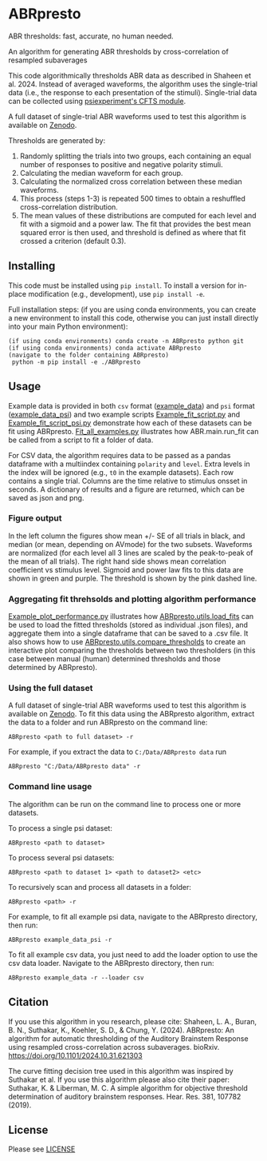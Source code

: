 # ABRpresto
ABR thresholds: fast, accurate, no human needed.

An algorithm for generating ABR thresholds by cross-correlation of resampled subaverages

This code algorithmically thresholds ABR data as described in Shaheen et al. 2024. Instead of averaged waveforms, the algorithm uses the single-trial data (i.e., the response to each presentation of the stimuli). Single-trial data can be collected using [psiexperiment's CFTS module](https://github.com/psiexperiment/cfts).

A full dataset of single-trial ABR waveforms used to test this algorithm is available on [Zenodo](https://zenodo.org/records/13987792).

Thresholds are generated by:
1. Randomly splitting the trials into two groups, each containing an equal number of responses to positive and negative polarity stimuli.
2. Calculating the median waveform for each group.
3. Calculating the normalized cross correlation between these median waveforms. 
4. This process (steps 1-3) is repeated 500 times to obtain a reshuffled cross-correlation distribution. 
5. The mean values of these distributions are computed for each level and fit with a sigmoid and a power law. The fit that provides the best mean squared error is then used, and threshold is defined as where that fit crossed a criterion (default 0.3).

## Installing

This code must be installed using `pip install`. To install a version for
in-place modification (e.g., development), use `pip install -e`.

Full installation steps: (if you are using conda environments, you can
create a new environment to install this code, otherwise you can just install
directly into your main Python environment):

	(if using conda environments) conda create -n ABRpresto python git
	(if using conda environments) conda activate ABRpresto
	(navigate to the folder containing ABRpresto)
     python -m pip install -e ./ABRpresto


## Usage

Example data is provided in both `csv` format ([example_data](example_data)) and `psi` format ([example_data_psi](example_data_psi)) and two example scripts [Example_fit_script.py](scripts%2FExample_fit_script.py) and [Example_fit_script_psi.py](scripts%2FExample_fit_script_psi.py) demonstrate how each of these datasets can be fit using ABRpresto. [Fit_all_examples.py](scripts%2FFit_all_examples.py) illustrates how ABR.main.run_fit can be called from a script to fit a folder of data.

For CSV data, the algorithm requires data to be passed as a pandas dataframe with a multiindex containing `polarity` and `level`. Extra levels in the index will be ignored (e.g., `t0` in the example datasets). Each row contains a single trial. Columns are the time relative to stimulus onsset in seconds. A dictionary of results and a figure are returned, which can be saved as json and png.

### Figure output
In the left column the figures show mean +/- SE of all trials in black, and median (or mean, depending on AVmode) for the two subsets. Waveforms are normalized (for each level all 3 lines are scaled by the peak-to-peak of the mean of all trials). The right hand side shows mean correlation coefficient vs stimulus level. Sigmoid and power law fits to this data are shown in green and purple. The threshold is shown by the pink dashed line.

### Aggregating fit threhsolds and plotting algorithm performance
[Example_plot_performance.py](scripts%2FExample_plot_performance.py) illustrates how [ABRpresto.utils.load_fits](ABRpresto%2Futils.py#L282) can be used to load the fitted thresholds (stored as individual .json files), and aggregate them into a single dataframe that can be saved to a .csv file. It also shows how to use  [ABRpresto.utils.compare_thresholds](ABRpresto%2Futils.py#L328) to create an interactive plot comparing the thresholds between two thresholders (in this case between manual (human) determined thresholds and those determined by ABRpresto).

### Using the full dataset
A full dataset of single-trial ABR waveforms used to test this algorithm is available on [Zenodo](https://zenodo.org/records/13987792).
To fit this data using the ABRpresto algorithm, extract the data to a folder and run ABRpresto on the command line:

    ABRpresto <path to full dataset> -r

For example, if you extract the data to `C:/Data/ABRpresto data` run

    ABRpresto "C:/Data/ABRpresto data" -r


### Command line usage

The algorithm can be run on the command line to process one or more datasets.

To process a single psi dataset:

	ABRpresto <path to dataset>

To process several psi datasets:

	ABRpresto <path to dataset 1> <path to dataset2> <etc>

To recursively scan and process all datasets in a folder:

	ABRpresto <path> -r

For example, to fit all example psi data, navigate to the ABRpresto directory, then run:
    
    ABRpresto example_data_psi -r

To fit all example csv data, you just need to add the loader option to use the csv data loader.
Navigate to the ABRpresto directory, then run: 
 
    ABRpresto example_data -r --loader csv


## Citation

If you use this algorithm in you research, please cite:
Shaheen, L. A., Buran, B. N., Suthakar, K., Koehler, S. D., & Chung, Y. (2024). ABRpresto: An algorithm for automatic thresholding of the Auditory Brainstem Response using resampled cross-correlation across subaverages. bioRxiv. https://doi.org/10.1101/2024.10.31.621303


The curve fitting decision tree used in this algorithm was inspired by Suthakar et al. If you use this algorithm please 
 also cite their paper:
Suthakar, K. & Liberman, M. C. A simple algorithm for objective threshold determination of auditory brainstem responses.
  Hear. Res. 381, 107782 (2019).
 

## License

Please see [LICENSE](LICENSE)

